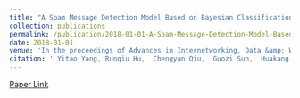 ```yaml
---
title: "A Spam Message Detection Model Based on Bayesian Classification"
collection: publications
permalink: /publication/2018-01-01-A-Spam-Message-Detection-Model-Based-on-Bayesian-Classification
date: 2018-01-01
venue: 'In the proceedings of Advances in Internetworking, Data &amp; Web Technologies: The 5th International Conference on Emerging Internetworking, Data &amp; Web Technologies (EIDWT-2017)'
citation: ' Yitao Yang, Runqiu Hu,  Chengyan Qiu,  Guozi Sun,  Huakang Li, &quot;A Spam Message Detection Model Based on Bayesian Classification.&quot; In the proceedings of Advances in Internetworking, Data &amp;amp; Web Technologies: The 5th International Conference on Emerging Internetworking, Data &amp;amp; Web Technologies (EIDWT-2017), 2018.'
---
```

[Paper Link](https://link.springer.com/chapter/10.1007/978-3-319-59463-7_42)
